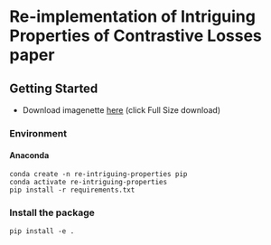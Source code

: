# Re-implementation of Intriguing Properties of Contrastive Losses paper

## Getting Started
- Download imagenette [here](https://github.com/fastai/imagenette) (click Full Size download) 

### Environment

#### Anaconda

```
conda create -n re-intriguing-properties pip
conda activate re-intriguing-properties
pip install -r requirements.txt
```

### Install the package

```
pip install -e .
```
